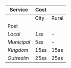 | Service     | Cost |       |
| ----------- | ---- | ----- |
|             | City | Rural |
| Post        |      |       |
| *Local*     | 1ss  | -     |
| *Municipal* | 5ss  | -     |
| *Kingdom*   | 15ss | 15ss  |
| *Outrealm*  | 25ss | 25ss  |

